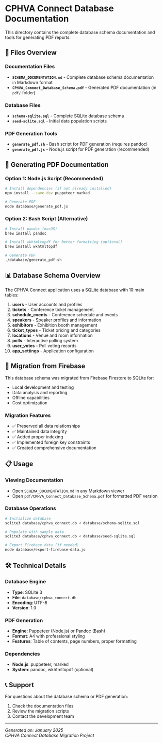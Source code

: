 # CPHVA Connect Database Documentation

This directory contains the complete database schema documentation and tools for generating PDF reports.

## 📁 Files Overview

### Documentation Files

- **`SCHEMA_DOCUMENTATION.md`** - Complete database schema documentation in Markdown format
- **`CPHVA_Connect_Database_Schema.pdf`** - Generated PDF documentation (in `pdf/` folder)

### Database Files

- **`schema-sqlite.sql`** - Complete SQLite database schema
- **`seed-sqlite.sql`** - Initial data population scripts

### PDF Generation Tools

- **`generate_pdf.sh`** - Bash script for PDF generation (requires pandoc)
- **`generate_pdf.js`** - Node.js script for PDF generation (recommended)

## 🚀 Generating PDF Documentation

### Option 1: Node.js Script (Recommended)

```bash
# Install dependencies (if not already installed)
npm install --save-dev puppeteer marked

# Generate PDF
node database/generate_pdf.js
```

### Option 2: Bash Script (Alternative)

```bash
# Install pandoc (macOS)
brew install pandoc

# Install wkhtmltopdf for better formatting (optional)
brew install wkhtmltopdf

# Generate PDF
./database/generate_pdf.sh
```

## 📊 Database Schema Overview

The CPHVA Connect application uses a SQLite database with 10 main tables:

1. **users** - User accounts and profiles
2. **tickets** - Conference ticket management
3. **schedule_events** - Conference schedule and events
4. **speakers** - Speaker profiles and information
5. **exhibitors** - Exhibition booth management
6. **ticket_types** - Ticket pricing and categories
7. **locations** - Venue and room information
8. **polls** - Interactive polling system
9. **user_votes** - Poll voting records
10. **app_settings** - Application configuration

## 🔄 Migration from Firebase

This database schema was migrated from Firebase Firestore to SQLite for:

- Local development and testing
- Data analysis and reporting
- Offline capabilities
- Cost optimization

### Migration Features

- ✅ Preserved all data relationships
- ✅ Maintained data integrity
- ✅ Added proper indexing
- ✅ Implemented foreign key constraints
- ✅ Created comprehensive documentation

## 📋 Usage

### Viewing Documentation

- Open `SCHEMA_DOCUMENTATION.md` in any Markdown viewer
- Open `pdf/CPHVA_Connect_Database_Schema.pdf` for formatted PDF version

### Database Operations

```bash
# Initialize database
sqlite3 database/cphva_connect.db < database/schema-sqlite.sql

# Populate with sample data
sqlite3 database/cphva_connect.db < database/seed-sqlite.sql

# Export Firebase data (if needed)
node database/export-firebase-data.js
```

## 🛠️ Technical Details

### Database Engine

- **Type**: SQLite 3
- **File**: `database/cphva_connect.db`
- **Encoding**: UTF-8
- **Version**: 1.0

### PDF Generation

- **Engine**: Puppeteer (Node.js) or Pandoc (Bash)
- **Format**: A4 with professional styling
- **Features**: Table of contents, page numbers, proper formatting

### Dependencies

- **Node.js**: puppeteer, marked
- **System**: pandoc, wkhtmltopdf (optional)

## 📞 Support

For questions about the database schema or PDF generation:

1. Check the documentation files
2. Review the migration scripts
3. Contact the development team

---

_Generated on: January 2025_  
_CPHVA Connect Database Migration Project_
